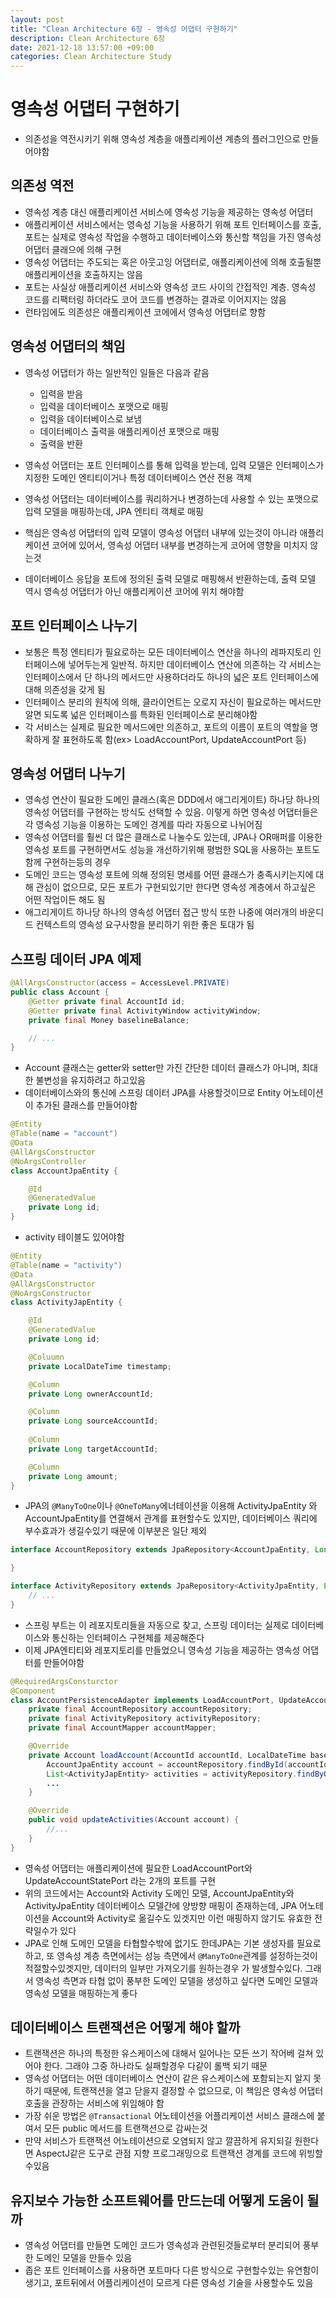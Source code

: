 ```yaml
---
layout: post
title: "Clean Architecture 6장 - 영속성 어댑터 구현하기"
description: Clean Architecture 6장 
date: 2021-12-18 13:57:00 +09:00
categories: Clean Architecture Study
---
```


# 영속성 어댑터 구현하기
- 의존성을 역전시키기 위해 영속성 계층을 애플리케이션 계층의 플러그인으로 만들어야함

## 의존성 역전
- 영속성 계층 대신 애플리케이션 서비스에 영속성 기능을 제공하는 영속성 어댑터
- 애플리케이션 서비스에서는 영속성 기능을 사용하기 위해 포트 인터페이스를 호출, 포트는 실제로 영속성 작업을 수행하고 데이터베이스와 통신할 책임을 가진 영속성 어댑터 클래으에 의해 구현
- 영속성 어댑터는 주도되는 혹은 아웃고잉 어댑터로, 애플리케이션에 의해 호출될뿐 애플리케이션을 호출하지는 않음
- 포트는 사실상 애플리케이션 서비스와 영속성 코드 사이의 간접적인 계층. 영속성 코드를 리팩터링 하더라도 코어 코드를 변경하는 결과로 이어지지는 않음
- 런타임에도 의존성은 애플리케이션 코에에서 영속성 어댑터로 향함

## 영속성 어댑터의 책임
- 영속성 어댑터가 하는 일반적인 일들은 다음과 같음
    * 입력을 받음
    * 입력을 데이터베이스 포맷으로 매핑
    * 입력을 데이터베이스로 보냄
    * 데이터베이스 출력을 애플리케이션 포맷으로 매핑
    * 출력을 반환

- 영속성 어댑터는 포트 인터페이스를 통해 입력을 받는데, 입력 모델은 인터페이스가 지정한 도메인 엔티티이거나 특정 데이터베이스 연산 전용 객체
- 영속성 어댑터는 데이터베이스를 쿼리하거나 변경하는데 사용할 수 있는 포맷으로 입력 모델을 매핑하는데, JPA 엔티티 객체로 매핑
- 핵심은 영속성 어댑터의 입력 모델이 영속성 어댑터 내부에 있는것이 아니라 애플리케이션 코어에 있어서, 영속성 어댑터 내부를 변경하는게 코어에 영향을 미치지 않는것
- 데이터베이스 응답을 포트에 정의된 출력 모델로 매핑해서 반환하는데, 출력 모델 역시 영속성 어댑터가 아닌 애플리케이션 코어에 위치 해야함

## 포트 인터페이스 나누기
- 보통은 특정 엔티티가 필요로하는 모든 데이터베이스 연산을 하나의 레파지토리 인터페이스에 넣어두는게 일반적. 하지만 데이터베이스 연산에 의존하는 각 서비스는 인터페이스에서 단 하나의 메서드만 사용하더라도 하나의 넓은 포트 인터페이스에 대해 의존성을 갖게 됨
- 인터페이스 분리의 원칙에 의해, 클라이언트는 오로지 자신이 필요로하는 메서드만 알면 되도록 넓은 인터페이스를 특화된 인터페이스로 분리해야함
- 각 서비스는 실제로 필요한 메서드에만 의존하고, 포트의 이름이 포트의 역할을 명확하게 잘 표현하도록 함(ex> LoadAccountPort, UpdateAccountPort 등)

## 영속성 어댑터 나누기
- 영속성 연산이 필요한 도메인 클래스(혹은 DDD에서 애그리게이트) 하나당 하나의 영속성 어댑터를 구현하는 방식도 선택할 수 있음. 이렇게 하면 영속성 어댑터들은 각 영속성 기능을 이용하는 도메인 경계를 따라 자동으로 나뉘어짐
- 영속성 어댑터를 훨씬 더 많은 클래스로 나눌수도 있는데, JPA나 OR매퍼를 이용한 영속성 포트를 구현하면서도 성능을 개선하기위해 평범한 SQL을 사용하는 포트도 함께 구현하는등의 경우
- 도메인 코드는 영속성 포트에 의해 정의된 명세를 어떤 클래스가 충족시키는지에 대해 관심이 없으므로, 모든 포트가 구현되있기만 한다면 영속성 계층에서 하고싶은 어떤 작업이든 해도 됨
- 애그리게이트 하나당 하나의 영속성 어댑터 접근 방식 또한 나중에 여러개의 바운디드 컨텍스트의 영속성 요구사항을 분리하기 위한 좋은 토대가 됨

## 스프링 데이터 JPA 예제

```java
@AllArgsConstructor(access = AccessLevel.PRIVATE)
public class Account {
    @Getter private final AccountId id;
    @Getter private final ActivityWindow activityWindow;
    private final Money baselineBalance;

    // ...
}
```

- Account 클래스는 getter와 setter만 가진 간단한 데이터 클래스가 아니며, 최대한 불변성을 유지하려고 하고있음
- 데이터베이스와의 통신에 스프링 데이터 JPA를 사용할것이므로 Entity 어노테이션이 추가된 클래스를 만들어야함

```java
@Entity
@Table(name = "account")
@Data
@AllArgsConstructor
@NoArgsController
class AccountJpaEntity {

    @Id
    @GeneratedValue
    private Long id;
}
```

- activity 테이블도 있어야함

```java
@Entity
@Table(name = "activity")
@Data
@AllArgsConstructor
@NoArgsConstructor
class ActivityJapEntity {

    @Id
    @GeneratedValue
    private Long id;

    @Coluumn
    private LocalDateTime timestamp;

    @Column
    private Long ownerAccountId;

    @Column
    private Long sourceAccountId;
    
    @Column
    private Long targetAccountId;

    @Column
    private Long amount;
}
```

- JPA의 ```@ManyToOne```이나 ```@OneToMany```에너테이션을 이용해 ActivityJpaEntity 와 AccountJpaEntity를 연결해서 관계를 표현할수도 있지만, 데이터베이스 쿼리에 부수효과가 생길수있기 때문에 이부분은 일단 제외

```java
interface AccountRepository extends JpaRepository<AccountJpaEntity, Long> {

}
```

```java
interface ActivityRepository extends JpaRepository<ActivityJpaEntity, Long> {
    // ...
}
```

- 스프링 부트는 이 레포지토리들을 자동으로 찾고, 스프링 데이터는 실제로 데이터베이스와 통신하는 인터페이스 구현체를 제공해준다
- 이제 JPA엔티티와 레포지토리를 만들었으니 영속성 기능을 제공하는 영속성 어댑터를 만들어야함

```java
@RequiredArgsConsturctor
@Component
class AccountPersistenceAdapter implements LoadAccountPort, UpdateAccountStatePort {
    private final AccountRepository accountRepository;
    private final ActivityRepository activityRepository;
    private final AccountMapper accountMapper;

    @Override
    private Account loadAccount(AccountId accountId, LocalDateTime baselineDate) {
        AccountJpaEntity account = accountRepository.findById(accountId.getValue()).orElseThorw(EntityNotFoundException::new);
        List<ActivityJapEntity> activities = activityRepository.findByOwnerSince(accountId.getValue(), baseLineDate);
        ...
    }

    @Override
    public void updateActivities(Account account) {
        //...
    }
}
```

- 영속성 어댑터는 애플리케이션에 필요한 LoadAccountPort와 UpdateAccountStatePort 라는 2개의 포트를 구현
- 위의 코드에서는 Account와 Activity 도메인 모델, AccountJpaEntity와 ActivityJpaEntity 데이터베이스 모델간에 양방향 매핑이 존재하는데, JPA 어노테이션을 Account와 Activity로 옮길수도 있겟지만 이런 매핑하지 않기도 유효한 전략일수가 있다
- JPA로 인해 도메인 모델을 타협할수밖에 없기도 한데JPA는 기본 생성자를 필요로 하고, 또 영속성 계층 측면에서는 성능 측면에서 ```@ManyToOne```관계를 설정하는것이 적절할수있겟지만, 데이터의 일부만 가져오기를 원하는경우 가 발생할수있다. 그래서 영속성 측면과 타협 없이 풍부한 도메인 모델을 생성하고 싶다면 도메인 모델과 영속성 모델을 매핑하는게 좋다

## 데이터베이스 트랜잭션은 어떻게 해야 할까
- 트랜잭션은 하나의 특정한 유스케이스에 대해서 일어나는 모든 쓰기 작어베 걸쳐 있어야 한다. 그래야 그중 하나라도 실패할경우 다같이 롤백 되기 때문
- 영속성 어댑터는 어떤 데이터베이스 연산이 같은 유스케이스에 포함되는지 알지 못하기 때문에, 트랜잭션을 열고 닫을지 결정할 수 없으므로, 이 책임은 영속성 어댑터 호출을 관장하는 서비스에 위임해야 함
- 가장 쉬운 방법은 ```@Transactional``` 어노테이션을 어플리케이션 서비스 클래스에 붙여서 모든 public 메서드를 트랜잭션으로 감싸는것
- 만약 서비스가 트랜잭션 어노테이션으로 오염되지 않고 깔끔하게 유지되길 원한다면 AspectJ같은 도구로 관점 지향 프로그래밍으로 트랜잭션 경계를 코드에 위빙할수있음

## 유지보수 가능한 소프트웨어를 만드는데 어떻게 도움이 될까
- 영속성 어댑터를 만들면 도메인 코드가 영속성과 관련된것들로부터 분리되어 풍부한 도메인 모델을 만들수 있음
- 좁은 포트 인터페이스를 사용하면 포트마다 다른 방식으로 구현할수있는 유연함이 생기고, 포트뒤에서 어플리케이션이 모르게 다른 영속성 기술을 사용할수도 있음

